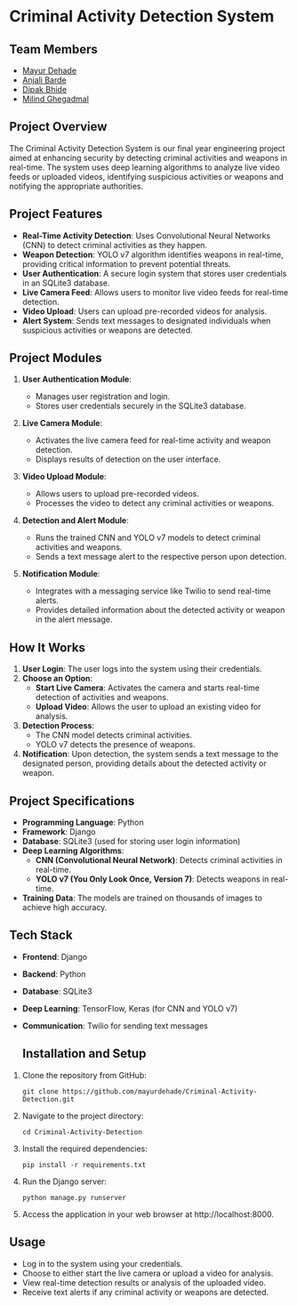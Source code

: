 # Criminal Activity Detection System

## Team Members

- [Mayur Dehade](https://github.com/mayurdehade)
- [Anjali Barde](https://github.com/Anjubarde)
- [Dipak Bhide](https://github.com/dipaksb19)
- [Milind Ghegadmal](https://github.com/milindg123)

## Project Overview

The Criminal Activity Detection System is our final year engineering project aimed at enhancing security by detecting criminal activities and weapons in real-time. The system uses deep learning algorithms to analyze live video feeds or uploaded videos, identifying suspicious activities or weapons and notifying the appropriate authorities.

## Project Features

- **Real-Time Activity Detection**: Uses Convolutional Neural Networks (CNN) to detect criminal activities as they happen.
- **Weapon Detection**: YOLO v7 algorithm identifies weapons in real-time, providing critical information to prevent potential threats.
- **User Authentication**: A secure login system that stores user credentials in an SQLite3 database.
- **Live Camera Feed**: Allows users to monitor live video feeds for real-time detection.
- **Video Upload**: Users can upload pre-recorded videos for analysis.
- **Alert System**: Sends text messages to designated individuals when suspicious activities or weapons are detected.

## Project Modules

1. **User Authentication Module**:

   - Manages user registration and login.
   - Stores user credentials securely in the SQLite3 database.

2. **Live Camera Module**:

   - Activates the live camera feed for real-time activity and weapon detection.
   - Displays results of detection on the user interface.

3. **Video Upload Module**:

   - Allows users to upload pre-recorded videos.
   - Processes the video to detect any criminal activities or weapons.

4. **Detection and Alert Module**:

   - Runs the trained CNN and YOLO v7 models to detect criminal activities and weapons.
   - Sends a text message alert to the respective person upon detection.

5. **Notification Module**:
   - Integrates with a messaging service like Twilio to send real-time alerts.
   - Provides detailed information about the detected activity or weapon in the alert message.

## How It Works

1. **User Login**: The user logs into the system using their credentials.
2. **Choose an Option**:
   - **Start Live Camera**: Activates the camera and starts real-time detection of activities and weapons.
   - **Upload Video**: Allows the user to upload an existing video for analysis.
3. **Detection Process**:
   - The CNN model detects criminal activities.
   - YOLO v7 detects the presence of weapons.
4. **Notification**: Upon detection, the system sends a text message to the designated person, providing details about the detected activity or weapon.

## Project Specifications

- **Programming Language**: Python
- **Framework**: Django
- **Database**: SQLite3 (used for storing user login information)
- **Deep Learning Algorithms**:
  - **CNN (Convolutional Neural Network)**: Detects criminal activities in real-time.
  - **YOLO v7 (You Only Look Once, Version 7)**: Detects weapons in real-time.
- **Training Data**: The models are trained on thousands of images to achieve high accuracy.

## Tech Stack

- **Frontend**: Django
- **Backend**: Python
- **Database**: SQLite3
- **Deep Learning**: TensorFlow, Keras (for CNN and YOLO v7)
- **Communication**: Twilio for sending text messages

  ## Installation and Setup

1. Clone the repository from GitHub:

   `git clone https://github.com/mayurdehade/Criminal-Activity-Detection.git`

2. Navigate to the project directory:

   `cd Criminal-Activity-Detection`

3. Install the required dependencies:

   `pip install -r requirements.txt`

4. Run the Django server:

   `python manage.py runserver`

5. Access the application in your web browser at http://localhost:8000.

## Usage

- Log in to the system using your credentials.
- Choose to either start the live camera or upload a video for analysis.
- View real-time detection results or analysis of the uploaded video.
- Receive text alerts if any criminal activity or weapons are detected.

<!-- ## Contact
If you have any questions or need assistance, feel free to contact me at dehademayur9@gmail.com.

## Contributions
Contributions are welcome! Please fork the repository and submit a pull request for any enhancements or bug fixes.
-->
